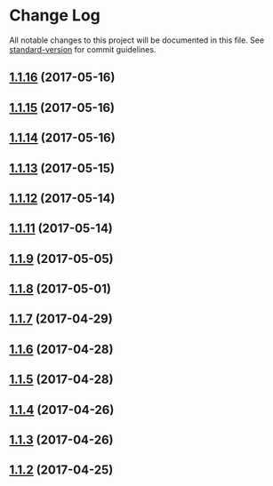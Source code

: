 # Change Log

All notable changes to this project will be documented in this file. See [standard-version](https://github.com/conventional-changelog/standard-version) for commit guidelines.

<a name="1.1.16"></a>
## [1.1.16](https://github.com/Mikefluff/SmartContracts/compare/v1.1.15...v1.1.16) (2017-05-16)



<a name="1.1.15"></a>
## [1.1.15](https://github.com/Mikefluff/SmartContracts/compare/v1.1.14...v1.1.15) (2017-05-16)



<a name="1.1.14"></a>
## [1.1.14](https://github.com/Mikefluff/SmartContracts/compare/v1.1.13...v1.1.14) (2017-05-16)



<a name="1.1.13"></a>
## [1.1.13](https://github.com/Mikefluff/SmartContracts/compare/v1.1.12...v1.1.13) (2017-05-15)



<a name="1.1.12"></a>
## [1.1.12](https://github.com/Mikefluff/SmartContracts/compare/v1.1.11...v1.1.12) (2017-05-14)



<a name="1.1.11"></a>
## [1.1.11](https://github.com/Mikefluff/SmartContracts/compare/v1.1.9...v1.1.11) (2017-05-14)



<a name="1.1.9"></a>
## [1.1.9](https://github.com/Mikefluff/SmartContracts/compare/v1.1.8...v1.1.9) (2017-05-05)



<a name="1.1.8"></a>
## [1.1.8](https://github.com/Mikefluff/SmartContracts/compare/v1.1.7...v1.1.8) (2017-05-01)



<a name="1.1.7"></a>
## [1.1.7](https://github.com/Mikefluff/SmartContracts/compare/v1.1.6...v1.1.7) (2017-04-29)



<a name="1.1.6"></a>
## [1.1.6](https://github.com/Mikefluff/SmartContracts/compare/v1.1.5...v1.1.6) (2017-04-28)



<a name="1.1.5"></a>
## [1.1.5](https://github.com/Mikefluff/SmartContracts/compare/v1.1.4...v1.1.5) (2017-04-28)



<a name="1.1.4"></a>
## [1.1.4](https://github.com/Mikefluff/SmartContracts/compare/v1.1.3...v1.1.4) (2017-04-26)



<a name="1.1.3"></a>
## [1.1.3](https://github.com/Mikefluff/SmartContracts/compare/v1.1.2...v1.1.3) (2017-04-26)



<a name="1.1.2"></a>
## [1.1.2](https://github.com/Mikefluff/SmartContracts/compare/v1.0.9...v1.1.2) (2017-04-25)

